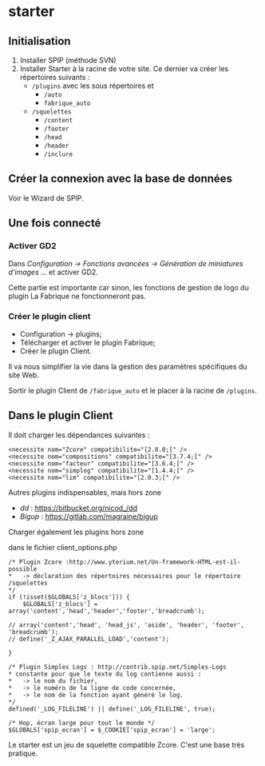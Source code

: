 # starter

## Initialisation

1. Installer SPIP (méthode SVN)
2. Installer Starter à la racine de votre site.
Ce dernier va créer les répertoires suivants :
   - `/plugins` avec les sous répertoires  et 
      - `/auto`
      - `fabrique_auto`
   - `/squelettes`
      - `/content`
      - `/footer`
      - `/head`
      - `/header`
      - `/inclure`

## Créer la connexion avec la base de données
Voir le Wizard de SPIP.


## Une fois connecté

### Activer GD2
Dans  *Configuration -> Fonctions avancées -> Génération de miniatures d'images*
… et activer GD2.

Cette partie est importante car sinon, les fonctions de gestion de logo du plugin La Fabrique ne fonctionneront pas.

### Créer le plugin client
* Configuration -> plugins;
* Télécharger et activer le plugin Fabrique;
* Créer le plugin Client.

Il va nous simplifier la vie dans la gestion des paramètres spécifiques du site Web.

Sortir le plugin Client de `/fabrique_auto` et le placer à la racine de `/plugins`.

## Dans le plugin Client

Il doit charger les dépendances suivantes :

```
<necessite nom="Zcore" compatibilite="[2.8.0;[" />
<necessite nom="compositions" compatibilite="[3.7.4;[" />
<necessite nom="facteur" compatibilite="[3.6.4;[" />
<necessite nom="simplog" compatibilite="[1.4.4;[" />
<necessite nom="lim" compatibilite="[2.0.3;[" />
```

Autres plugins indispensables, mais hors zone
- *dd* : https://bitbucket.org/nicod_/dd
- *Bigup* : https://gitlab.com/magraine/bigup

Charger également les plugins hors zone

dans le fichier client_options.php

```
/* Plugin Zcore :http://www.yterium.net/Un-framework-HTML-est-il-possible
*	-> déclaration des répertoires nécessaires pour le répertoire /squelettes 
*/
if (!isset($GLOBALS['z_blocs'])) {
	$GLOBALS['z_blocs'] = array('content','head','header','footer','breadcrumb');

// array('content','head', 'head_js', 'aside', 'header', 'footer', 'breadcrumb');
// define('_Z_AJAX_PARALLEL_LOAD','content');

}

/* Plugin Simples Logs : http://contrib.spip.net/Simples-Logs
* constante pour que le texte du log contienne aussi :
* 	-> le nom du fichier, 
* 	-> le numéro de la ligne de code concernée,
* 	-> le nom de la fonction ayant généré le log.
*/
defined('_LOG_FILELINE') || define('_LOG_FILELINE', true);

/* Hop, écran large pour tout le monde */
$GLOBALS['spip_ecran'] = $_COOKIE['spip_ecran'] = 'large';
```



Le starter est un jeu de squelette compatible Zcore. C'est une base très pratique.

